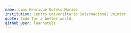 ```yaml
---
name: Luan Henrique Nutels Moraes
institution: Centro Universitário Internacional Uninter
quote: Code for a better world.
github_user: luannutels
---
```

